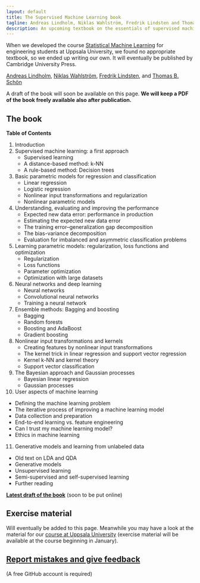 ```yaml
---
layout: default
title: The Supervised Machine Learning book
tagline: Andreas Lindholm, Niklas Wahlström, Fredrik Lindsten and Thomas B. Schön
description: An upcoming textbook on the essentials of supervised machine learning
---
```


When we developed the course [Statistical Machine Learning](http://www.it.uu.se/edu/course/homepage/sml/) for engineering students at Uppsala University, we found no appropriate textbook, so we ended up writing our own. It will eventually be published by Cambridge University Press.

[Andreas Lindholm](http://www.it.uu.se/katalog/andsv164/),
[Niklas Wahlström](https://www.it.uu.se/katalog/nikwa778/),
[Fredrik Lindsten](https://liu.se/medarbetare/freli29), and
[Thomas B. Schön](http://user.it.uu.se/~thosc112/)

A draft of the book will soon be available on this page. **We will keep a PDF of the book freely available also after publication.**


## The book

**Table of Contents**

1. Introduction
2. Supervised machine learning: a first approach
   - Supervised learning
   - A distance-based method: k-NN
   - A rule-based method: Decision trees
3. Basic parametric models for regression and classification
   - Linear regression
   - Logistic regression
   - Nonlinear input transformations and regularization
   - Nonlinear parametric models
4. Understanding, evaluating and improving the performance
   - Expected new data error: performance in production
   - Estimating the expected new data error
   - The training error–generalization gap decomposition
   - The bias-variance decomposition
   - Evaluation for imbalanced and asymmetric classification problems
5. Learning parametric models: regularization, loss functions and optimization
   - Regularization
   - Loss functions
   - Parameter optimization
   - Optimization with large datasets
6. Neural networks and deep learning
   - Neural networks
   - Convolutional neural networks
   - Training a neural network
7. Ensemble methods: Bagging and boosting
   - Bagging
   - Random forests
   - Boosting and AdaBoost
   - Gradient boosting
8. Nonlinear input transformations and kernels
   - Creating features by nonlinear input transformations
   - The kernel trick in linear regression and support vector regression
   - Kernel k-NN and kernel theory
   - Support vector classification
9. The Bayesian approach and Gaussian processes
   - Bayesian linear regression
   - Gaussian processes
10. User aspects of machine learning
   - Defining the machine learning problem
   - The iterative process of improving a machine learning model
   - Data collection and preparation
   - End-to-end learning vs. feature engineering
   - Can I trust my machine learning model?
   - Ethics in machine learning
11. Generative models and learning from unlabeled data
   - Old text on LDA and QDA
   - Generative models
   - Unsupervised learning
   - Semi-supervised and self-supervised learning
   - Further reading

[**Latest draft of the book**](book/sml-book.pdf) (soon to be put online)


## Exercise material

Will eventually be added to this page. Meanwhile you may have a look at the material for our [course at Uppsala University](http://www.it.uu.se/edu/course/homepage/sml/) (exercise material will be available at the course beginning in January).

## [Report mistakes and give feedback](https://github.com/uu-sml/sml-book-page/issues)
(A free GitHub account is required)
